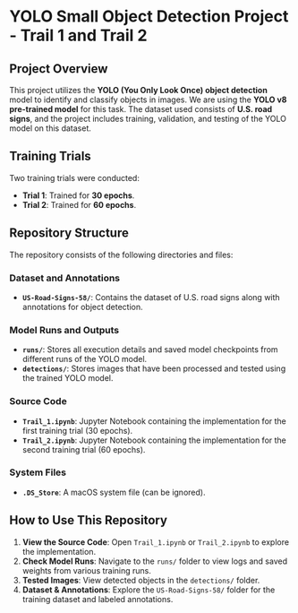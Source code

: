 # YOLO Small Object Detection Project - Trail 1 and Trail 2

## Project Overview
This project utilizes the **YOLO (You Only Look Once) object detection** model to identify and classify objects in images. We are using the **YOLO v8 pre-trained model** for this task. The dataset used consists of **U.S. road signs**, and the project includes training, validation, and testing of the YOLO model on this dataset.

## Training Trials
Two training trials were conducted:
- **Trial 1**: Trained for **30 epochs**.
- **Trial 2**: Trained for **60 epochs**.

## Repository Structure
The repository consists of the following directories and files:

### **Dataset and Annotations**
- **`US-Road-Signs-58/`**: Contains the dataset of U.S. road signs along with annotations for object detection.

### **Model Runs and Outputs**
- **`runs/`**: Stores all execution details and saved model checkpoints from different runs of the YOLO model.
- **`detections/`**: Stores images that have been processed and tested using the trained YOLO model.

### **Source Code**
- **`Trail_1.ipynb`**: Jupyter Notebook containing the implementation for the first training trial (30 epochs).
- **`Trail_2.ipynb`**: Jupyter Notebook containing the implementation for the second training trial (60 epochs).

### **System Files**
- **`.DS_Store`**: A macOS system file (can be ignored).

## How to Use This Repository
1. **View the Source Code**: Open `Trail_1.ipynb` or `Trail_2.ipynb` to explore the implementation.
2. **Check Model Runs**: Navigate to the `runs/` folder to view logs and saved weights from various training runs.
3. **Tested Images**: View detected objects in the `detections/` folder.
4. **Dataset & Annotations**: Explore the `US-Road-Signs-58/` folder for the training dataset and labeled annotations.
